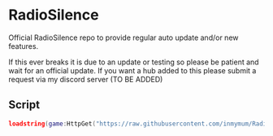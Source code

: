 # RadioSilence
Official RadioSilence repo to provide regular auto update and/or new features. 
 
If this ever breaks it is due to an update or testing so please be patient and wait for an official update.
If you want a hub added to this please submit a request via my discord server (TO BE ADDED)

Script
-
```lua
loadstring(game:HttpGet("https://raw.githubusercontent.com/inmymum/RadioSilence/main/Releases/v1.lua"))()

